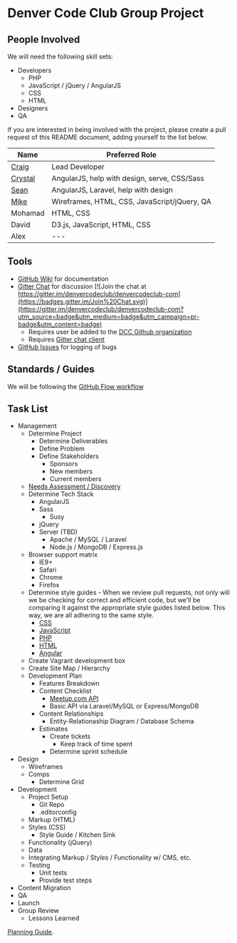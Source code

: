 # Denver Code Club Group Project

## People Involved
We will need the following skill sets:
- Developers
    - PHP
    - JavaScript / jQuery / AngularJS
    - CSS
    - HTML
- Designers
- QA

If you are interested in being involved with the project, please create a pull request of this README document, adding yourself to the list below.

| Name | Preferred Role |
|---------|---------|
| [Craig](http://github.com/cfree) | Lead Developer |
| [Crystal](http://github.com/battygrrl7) | AngularJS, help with design, serve, CSS/Sass |
| [Sean](http://github.com/seansean11) | AngularJS, Laravel, help with design |
| [Mike](http://github.com/circlesix) | Wireframes, HTML, CSS, JavaScript/jQuery, QA |
| Mohamad | HTML, CSS |
| David | D3.js, JavaScript, HTML, CSS |
| Alex | --- |

## Tools
- [GitHub Wiki](https://github.com/denvercodeclub/group-project/wiki) for documentation
- [Gitter Chat](https://gitter.im/denvercodeclub/denvercodeclub-com?utm_source=share-link&utm_medium=link&utm_campaign=share-link) for discussion [![Join the chat at https://gitter.im/denvercodeclub/denvercodeclub-com](https://badges.gitter.im/Join%20Chat.svg)](https://gitter.im/denvercodeclub/denvercodeclub-com?utm_source=badge&utm_medium=badge&utm_campaign=pr-badge&utm_content=badge)
    - Requires user be added to the [DCC Github organization](http://github.com/denvercodeclub)
    - Requires [Gitter chat client](https://gitter.im)
- [GitHub Issues](https://github.com/denvercodeclub/group-project/issues) for logging of bugs

## Standards / Guides
We will be following the [GitHub Flow workflow](https://guides.github.com/introduction/flow/)

## Task List
- Management
    - Determine Project
        - Determine Deliverables
        - Define Problem
        - Define Stakeholders
            - Sponsors
            - New members
            - Current members
    - [Needs Assessment / Discovery](https://github.com/denvercodeclub/denvercodeclub-com/wiki/Project-Discovery)
    - Determine Tech Stack
        - AngularJS
        - Sass
            - Susy
        - jQuery
        - Server (TBD)
            - Apache / MySQL / Laravel
            - Node.js / MongoDB / Express.js
    - Browser support matrix
        - IE9+
        - Safari
        - Chrome
        - Firefox
    - Determine style guides - When we review pull requests, not only will we be checking for correct and efficient code, but we'll be comparing it against the appropriate style guides listed below. This way, we are all adhering to the same style.
        - [CSS](https://github.com/necolas/idiomatic-css)
        - [JavaScript](https://github.com/rwaldron/idiomatic.js)
        - [PHP](https://make.wordpress.org/core/handbook/coding-standards/php/)
        - [HTML](https://github.com/styleguide/templates)
        - [Angular](https://github.com/johnpapa/angularjs-styleguide)
    - Create Vagrant development box
    - Create Site Map / Hierarchy
    - Development Plan
        - Features Breakdown
        - Content Checklist
            - [Meetup.com API](http://www.meetup.com/meetup_api/)
            - Basic API via Laravel/MySQL or Express/MongoDB
        - Content Relationships
            - Entity-Relationaship Diagram / Database Schema
        - Estimates
            - Create tickets
                - Keep track of time spent
            - Determine sprint schedule
- Design
    - Wireframes
    - Comps
        - Determine Grid
- Development
    - Project Setup
        - Git Repo
        - .editorconfig
    - Markup (HTML)
    - Styles (CSS)
        - Style Guide / Kitchen Sink
    - Functionality (jQuery)
    - Data
    - Integrating Markup / Styles / Functionality w/ CMS, etc.
    - Testing
        - Unit tests
        - Provide test steps
- Content Migration
- QA
- Launch
- Group Review
    - Lessons Learned

[Planning Guide](http://www.smashingmagazine.com/2011/06/09/a-comprehensive-website-planning-guide/).
